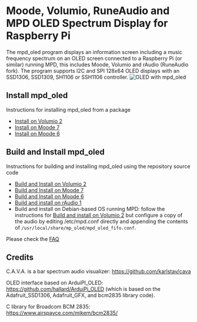 # Moode, Volumio, RuneAudio and MPD OLED Spectrum Display for Raspberry Pi

The mpd_oled program displays an information screen including a music
frequency spectrum on an OLED screen connected to a Raspberry Pi (or similar)
running MPD, this includes Moode, Volumio and rAudio (RuneAudio fork).
The program supports I2C and SPI 128x64 OLED displays with an SSD1306,
SSD1309, SH1106 or SSH1106 controller.
![OLED with mpd_oled](mpd_oled.jpg)

## Install mpd_oled

Instructions for installing mpd_oled from a package

* [Install on Volumio 2](doc/install_volumio2_deb.md)
* [Install on Moode 7](doc/install_moode7_deb.md)
* [Install on Moode 6](doc/install_moode6_deb.md)


## Build and Install mpd_oled

Instructions for building and installing mpd_oled using the repository
source code

* [Build and Install on Volumio 2](doc/install_volumio2_source.md)
* [Build and Install on Moode 7](doc/install_moode7_source.md)
* [Build and Install on Moode 6](doc/install_moode6_source.md)
* [Build and install on rAudio 1](doc/install_raudio1.md)
* Build and install on Debian-based OS running MPD: follow the instructions
  for [Build and install on Volumio 2](doc/install_volumio2_source.md)
  but configure a copy of the audio by editing /etc/mpd.conf directly and
  appending the contents of `/usr/local/share/mp_oled/mpd_oled_fifo.conf`.

Please check the [FAQ](FAQ.md)

## Credits

C.A.V.A. is a bar spectrum audio visualizer: <https://github.com/karlstav/cava>

OLED interface based on ArduiPI_OLED: <https://github.com/hallard/ArduiPi_OLED>
(which is based on the Adafruit_SSD1306, Adafruit_GFX, and bcm2835 library
code).

C library for Broadcom BCM 2835: <https://www.airspayce.com/mikem/bcm2835/>
